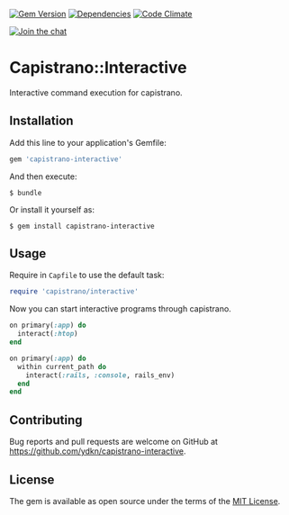 [![Gem Version](https://img.shields.io/gem/v/capistrano-interactive.svg)](https://rubygems.org/gems/capistrano-interactive)
[![Dependencies](https://img.shields.io/gemnasium/ydkn/capistrano-interactive.svg)](https://gemnasium.com/ydkn/capistrano-interactive)
[![Code Climate](https://img.shields.io/codeclimate/github/ydkn/capistrano-interactive.svg)](https://codeclimate.com/github/ydkn/capistrano-interactive)

[![Join the chat](https://badges.gitter.im/Join%20Chat.svg)](https://gitter.im/ydkn/capistrano-interactive)


# Capistrano::Interactive

Interactive command execution for capistrano.


## Installation

Add this line to your application's Gemfile:

```ruby
gem 'capistrano-interactive'
```

And then execute:

    $ bundle

Or install it yourself as:

    $ gem install capistrano-interactive


## Usage

Require in `Capfile` to use the default task:

```ruby
require 'capistrano/interactive'
```

Now you can start interactive programs through capistrano.

```ruby
on primary(:app) do
  interact(:htop)
end
```

```ruby
on primary(:app) do
  within current_path do
    interact(:rails, :console, rails_env)
  end
end
```


## Contributing

Bug reports and pull requests are welcome on GitHub at https://github.com/ydkn/capistrano-interactive.


## License

The gem is available as open source under the terms of the [MIT License](http://opensource.org/licenses/MIT).
